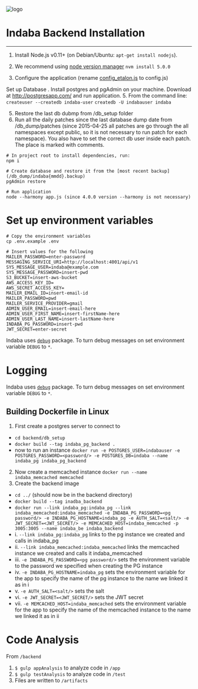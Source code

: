 ![logo](../images/Indaba_logo.png)

# Indaba Backend Installation
------------
1. Install Node.js v0.11+ (on Debian/Ubuntu: ```apt-get install nodejs```).
2. We recommend using [node version manager](https://github.com/creationix/nvm) ```nvm install 5.0.0```

4. Configure the application (rename [config_etalon.js](config_etalon.js) to config.js)

Set up Database
. Install postgres and pgAdmin on your machine.  Download at http://postgresapp.com/ and run application.
5. From the command line:
```createuser --createdb indaba-user```
```createdb -U indabauser indaba```

5. Restore the last db dubmp from /db_setup folder
6. Run all the daily patches since the last database dump date from /db_dump/patches (since 2015-04-25 all patches are go through the all namespaces except public, so it is not necessary to run patch for each namespace). You also have to set the correct db user inside each patch. The place is marked with comments.

```
# In project root to install dependencies, run:
npm i

# Create database and restore it from the [most recent backup](/db_dump/indaba{mmdd}.backup)
pgAdmin restore

# Run application
node --harmony app.js (since 4.0.0 version --harmony is not necessary)
```


# Set up environment variables
```
# Copy the environment variables
cp .env.example .env

# Insert values for the following
MAILER_PASSWORD=enter-password
MESSAGING_SERVICE_URI=http://localhost:4001/api/v1
SYS_MESSAGE_USER=indaba@example.com
SYS_MESSAGE_PASSWORD=insert-pwd
S3_BUCKET=insert-aws-bucket
AWS_ACCESS_KEY_ID=
AWS_SECRET_ACCESS_KEY=
MAILER_EMAIL_ID=insert-email-id
MAILER_PASSWORD=pwd
MAILER_SERVICE_PROVIDER=gmail
ADMIN_USER_EMAIL=insert-email-here
ADMIN_USER_FIRST_NAME=insert-firstName-here
ADMIN_USER_LAST_NAME=insert-lastName-here
INDABA_PG_PASSWORD=insert-pwd
JWT_SECRET=enter-secret
```


Indaba uses [`debug`](https://github.com/visionmedia/debug) package. To turn debug messages on set environment variable `DEBUG` to `*`.


# Logging

Indaba uses [`debug`](https://github.com/visionmedia/debug) package. To turn debug messages on set environment variable `DEBUG` to `*`.

## Building Dockerfile in Linux
1. First create a postgres server to connect to
- `cd backend/db_setup`
- `docker build --tag indaba_pg_backend .`
-  now to run an instance `docker run -e POSTGRES_USER=indabauser -e POSTGRES_PASSWORD=<password/> -e POSTGRES_DB=indaba --name indaba_pg indaba_pg_backend`
2. Now create a memcached instance `docker run --name indaba_memcached memcached`
3. Create the backend image
- `cd ../` (should now be in the backend directory)
- `docker build --tag inadba_backend`
- `docker run --link indaba_pg:indaba_pg --link indaba_memcached:indaba_memcached -e INDABA_PG_PASSWORD=<pg password/> -e INDABA_PG_HOSTNAME=indaba_pg -e AUTH_SALT=<salt/> -e JWT_SECRET=<JWT_SECRET/> -e MEMCACHED_HOST=indaba_memcached -p 3005:3005 --name indaba_be indaba_backend`
- i. `--link indaba_pg:indaba_pg` links to the pg instance we created and calls in indaba_pg
- ii. `--link indaba_memcached:indaba_memcached` links the memcached instance we created and calls it indaba_memcached
- iii. `-e INDABA_PG_PASSWORD=<pg password/>` sets the environment variable to the password we specified when creating the PG instance
- iv. `-e INDABA_PG_HOSTNAME=indaba_pg` sets the environment variable for the app to specify the name of the pg instance to the name we linked it as in i
- v. `-e AUTH_SALT=<salt/>` sets the salt
- vi. `-e JWT_SECRET=<JWT_SECRET/>` sets the JWT secret
- vii. `-e MEMCACHED_HOST=indaba_memcached` sets the environment variable for the app to specify the name of the memcached instance to the name we linked it as in ii

# Code Analysis
From `/backend`
1. `$ gulp appAnalysis` to analyze code in `/app`
2. `$ gulp testAnalysis` to analyze code in `/test`
3. Files are written to `/artifacts`
